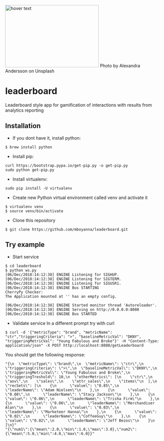 
<p align="left">
  <img src="https://images.unsplash.com/photo-1508901532037-43b386822c81?ixlib=rb-1.2.1&ixid=eyJhcHBfaWQiOjEyMDd9&auto=format&fit=crop&w=2549&q=80" width="300" height="200" title="hover text">
   Photo by Alexandra Andersson on Unsplash
</p>

# leaderboard
Leaderboard style app for gamification of interactions with results from analytics reporting

Installation
---
* If you dont have it, install python:
```
$ brew install python
```

* Install pip:
```
curl https://bootstrap.pypa.io/get-pip.py -o get-pip.py
sudo python get-pip.py
```

* Install virtualenv:
```
sudo pip install -U virtualenv
```

* Create new Python virtual environment called venv and activate it
```
$ virtualenv venv
$ source venv/bin/activate
```

* Clone this repository 
```
$ git clone https://github.com/mboyanna/leaderboard.git
```

Try example 
-----

* Start service
```
$ cd leaderboard
$ python ws.py
[06/Dec/2018:14:12:38] ENGINE Listening for SIGHUP.
[06/Dec/2018:14:12:38] ENGINE Listening for SIGTERM.
[06/Dec/2018:14:12:38] ENGINE Listening for SIGUSR1.
[06/Dec/2018:14:12:38] ENGINE Bus STARTING
CherryPy Checker:
The Application mounted at '' has an empty config.

[06/Dec/2018:14:12:38] ENGINE Started monitor thread 'Autoreloader'.
[06/Dec/2018:14:12:38] ENGINE Serving on http://0.0.0.0:8080
[06/Dec/2018:14:12:38] ENGINE Bus STARTED

```

* Validate service
In a different prompt try with curl
```
$ curl -d '{"metricType": "brand", "metricName": "ctr","triggeringCriteria": ">", "baselineMetricVal": "DKNY", "triggeringMetricVal": "Young Fabulous and Broke"}' -H "Content-Type: application/json" -X POST http://localhost:8080/getLeaderboard
```
You should get the following response:
```
"{\n  \"metricType\": \"brand\",\n  \"metricName\": \"ctr\",\n  \"triggeringCriteria\": \">\",\n  \"baselineMetricVal\": \"DKNY\",\n  \"triggeringMetricVal\": \"Young Fabulous and Broke\",\n  \"triggeringTreshold\": 10,\n  \"otherMetrics\": [\n    \"ctr\",\n    \"aov\",\n    \"sales\",\n    \"attr_sales\",\n    \"items\"\n  ],\n  \"recSets\": [\n    {\n      \"value\": \"0.85\",\n      \"leaderName\": \"Adam Nielsen\"\n    },\n    {\n      \"value\": \"0.08\",\n      \"leaderName\": \"Stacy Jackson\"\n    },\n    {\n      \"value\": \"0.06\",\n      \"leaderName\": \"Trisha Firm\"\n    },\n    {\n      \"value\": \"0.06\",\n      \"leaderName\": \"Merchandiser Alan\"\n    },\n    {\n      \"value\": \"0.03\",\n      \"leaderName\": \"Marketeer Hanna\"\n    },\n    {\n      \"value\": \"0.02\",\n      \"leaderName\": \"CoffeeGuy\"\n    },\n    {\n      \"value\": \"0.02\",\n      \"leaderName\": \"Jeff Bezos\"\n    }\n  ]\n}"
"{\"num1\":{\"mean\":2.0,\"min\":1.0,\"max\":3.0},\"num2\":{\"mean\":5.0,\"min\":4.0,\"max\":6.0}}"
```
   


